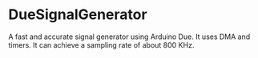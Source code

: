 # DueSignalGenerator
A fast and accurate signal generator using Arduino Due.  It uses DMA and timers. It can achieve a sampling rate of about 800 KHz.
